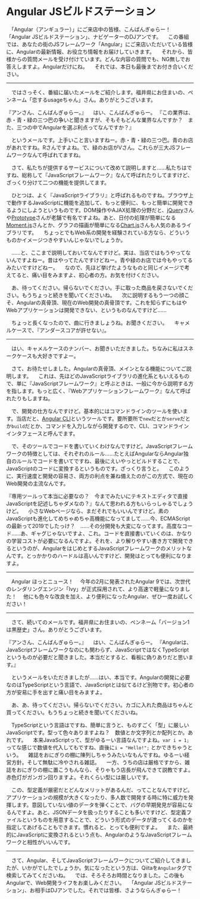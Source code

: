 # Angular JSビルドステーション

　「Angular（アンギュラー）」にご来店中の皆様、こんばんぎゅらー！　「Angular JSビルドステーション」、ナビゲーターのDJアンです。
　この番組では、あなたの街のJSフレームワーク「Angular」にご来店いただいている皆様に、Angularの最新情報、お役立ち情報をお届けしていきます。
　それから、皆様からの質問メールを受け付けています。どんな内容の質問でも、NG無しでお答えしますよ。Angularだけにね。
　それでは、本日も最後までお付き合いください。

----

　ではさっそく、番組に届いたメールをご紹介します。福井県にお住まいの、ペンネーム「恋するusageちゃん」さん。ありがとうございます。

『アンさん、こんばんぎゅらー。』
　はい、こんばんぎゅらー。
『この業界は、赤・青・緑の三つ巴の争いと聞きますが、そもそもどんな業界なんですか？　また、三つの中でAngularを選ぶ利点ってなんですか？』

　というメールです。上手いこと言いますねー。赤・青・緑の三つ巴。青のお店があれですね。Rさんですよね。で、緑のお店がVさん。これらが三大JSフレームワークなんて呼ばれてますね。

　さて、私たちが提供するサービスについて改めて説明しますと……私たちはですね、総称して『JavaScriptフレームワーク』なんて呼ばれたりしてますけど、ざっくり分けて二つの機能を提供してます。

　ひとつは、よく『JavaScriptライブラリ』と呼ばれるものですね。ブラウザ上で動作するJavaScriptに機能を追加して、もっと便利に、もっと簡単に開発できるようにしようというものです。DOM操作やAJAX処理の分野だと、[jQuery](https://jquery.com/)さんや[Prototype](http://prototypejs.org/)さんが老舗で有名ですよね。あと、日付の処理が簡単になる[Moment.js](https://momentjs.com/)さんとか、グラフの描画が簡単になる[Chart.js](https://www.chartjs.org/)さんも人気のあるライブラリです。
　ちょっとでもWeb系の開発を経験されている方なら、どういうものかイメージつきやすいんじゃないでしょうか。

　……と、ここまで説明しておいてなんですけど。実は、当店ではもうやってないんですよねー。昔はやってたんですけどねー。青や緑のお店では今もやってるみたいですけどねー。
　なので、先ほど挙げたようなものと同じイメージで考えてると、痛い目をみますよ、初心者の方。お気を付けください。

　あ、待ってください。帰らないでください。手に取った商品を戻さないでください。もうちょっと続きを聞いてくださいね。
　次に説明するもう一つの顔こそ、Angularの真骨頂、現在のWeb開発の真骨頂です。これを知らずにもはやWebアプリケーションは開発できない、というものなんですけど……

　ちょっと長くなったので、曲に行きましょうね。お聞きください。
　キャメルケースで、『アンダースコアが許せない』。

----

　はい、キャメルケースのナンバー、お聞きいただきました。ちなみに私はスネークケースも大好きですよー。

　さて、お待たせしました。Angularの真骨頂、メインとなる機能についてご説明します。
　これは、先ほどのJavaScriptライブラリの進化系ともいえるもので、単に『JavaScriptフレームワーク』と呼ぶときは、一般に今から説明する方を指します。もっと広く、『Webアプリケーションフレームワーク』なんて呼ばれたりもしますね。

　で、開発の仕方なんですけど。基本的にはコマンドラインのツールを使います。当店だと、[Angular CLI](https://cli.angular.io/)というツールです。要所要所で`new`だとか`serve`だとか`build`だとか、コマンドを入力しながら開発するので、CLI、コマンドラインインタフェースと呼んでます。

　で、そのツールでコードを書いていくわけなんですけど。JavaScriptフレームワークの特徴としては、それぞれのルール……たとえばAngularならAngular独自のルールでコードを書いてですね、最後にえいやっとビルドすることで、JavaScriptのコードに変換するというものです。ざっくり言うと。
　このように、実行速度と開発の容易さ、両方の利点を兼ね備えたのがこの方式で、現在のWeb開発の主流なんです。

『専用ツールって本当に必要なの？　今までみたいにテキストエディタで直接JavaScriptを記述しちゃダメなの？』なんて思われる方もいらっしゃるでしょうけど。
　小さなWebページなら、まだそれでもいいんですけど。素のJavaScriptも進化してめちゃめちゃ高機能になってまして……今、ECMAScriptの最新って2019でしたっけ？　……その分開発も大変になってます。高度なコード……あ、ギャグじゃないですよ、これ。コードを直接書いていくのは、かなりの学習コストが必要になるんですよ。それを、より解りやすい書き方で開発できるというのが、AngularをはじめとするJavaScriptフレームワークのメリットなんです。とっかかりのハードルは高いんですけど、開発はとっても便利になりますよ。

----

　Angular ほっとニュース！
　今年の2月に発表されたAngular 9では、次世代のレンダリングエンジン「Ivy」が正式採用されて、より高速で軽量になりました！
　他にも色々な改良を加え、より便利になったAngular、ぜひ一度お試しください！

----

　さて、続いてのメールです。福井県にお住まいの、ペンネーム「バージョン1は黒歴史」さん。ありがとうございます。

『アンさん、こんばんぎゅらー。』
　はい、こんばんぎゅらー。
『Angularは、JavaScriptフレームワークなのにも関わらず、JavaScriptではなくTypeScriptというものが必要だと聞きました。本当だとすると、看板に偽りありだと思います。』

　というメールをいただきましたが……はい、本当です。Angularの開発に必要なのはTypeScriptという言語で、JavaScriptとは似てるけど別物です。初心者の方が安易に手を出すと痛い目をみますよ。

　あ、あ、待ってください。帰らないでください。カゴに入れた商品はちゃんと買ってください。もうちょっと続きを聞いてくださいね。

　TypeScriptという言語はですね、簡単に言うと、ものすごく「型」に厳しいJavaScriptです。型って色々ありますよね？　数値とか文字列とか配列とか。あれです。
　本来JavaScriptって、型がゆるーい言語なんですよね。`var i = 1;` ってな感じで数値を代入してもですね、直後に`i = "Hello!";` とかできちゃうという。
　雑誌をおにぎりの棚に陳列しちゃうみたいなもんですね。ゆるーい経営方針。そして無駄に冷やされる雑誌。
　一方、うちの店は厳格ですから、雑誌をおにぎりの棚に置こうもんなら、そりゃもう店長が飛んできて説教ですよ。赤色灯がガンガン回りますよ。それくらい型には厳しいです。

　この、型定義が厳密だとどんなメリットがあるんだ、ってことなんですけど。アプリケーションの規模が大きくなったり、多人数で開発する時に特に威力を発揮します。意図していない値のデータを弾くことで、バグの早期発見が容易になるんですよ。あと、JSONデータを扱ったりすることも多いですけど、型定義ファイルというものを用意することで、どういう形式のデータが渡ってくるのかを指定してあげることもできます。慣れると、とっても便利ですよ。
　また、最終的にJavaScriptに変換されるという点も、AngularのようなJavaScriptフレームワークと相性がいいんです。

----

　さて、Angular、そしてJavaScriptフレームワークについてご紹介してきましたが、いかがでしたでしょうか。気になったという方は、Qiitaを`Angular`タグで検索してみてくださいね。
　では、そろそろお時間となりました。この後もAngularで、Web開発ライフをお楽しみください。
　「Angular JSビルドステーション」、お相手はDJアンでした。それでは皆様、さようならんぎゅらー！
<!--stackedit_data:
eyJoaXN0b3J5IjpbLTE2ODcwMDE2NTMsNjMwMDM0MDcsMTkwOT
Y3MjA4NSw5OTkwNzU4NzQsMTM5MTA3NDA5Miw5NTQ5OTIyOTAs
MzQ2NTA4ODEwLC0xMjgzMDcwMjUzLDE2MzkwOTc0MTgsLTExNT
g1OTEzNTEsLTE5MTI0NzU2NzYsLTgwNDE4OTExNywxNjI1NjE3
MDg5LDE1NDgzMTE0NzcsLTE0MDIxMzU5NjgsMTM2MzgyMTA5MS
wtMjA1MTkzNjE0MiwyMDM3NzU0MjgxLC04MzY1OTQ1MjYsLTEw
OTQ3OTI1NV19
-->